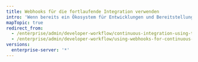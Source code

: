 ```yaml
---
title: Webhooks für die fortlaufende Integration verwenden
intro: 'Wenn bereits ein Ökosystem für Entwicklungen und Bereitstellungen vorhanden ist, können Sie es mithilfe von Webhooks in {{ site.data.variables.product.prodname_ghe_server }} integrieren.'
mapTopic: true
redirect_from:
  - /enterprise/admin/developer-workflow/continuous-integration-using-travis-ci
  - /enterprise/admin/developer-workflow/using-webhooks-for-continuous-integration
versions:
  enterprise-server: '*'
---
```


